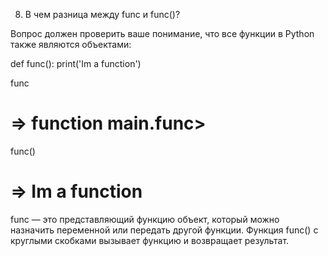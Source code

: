 8. В чем разница между func и func()?

Вопрос должен проверить ваше понимание, что все функции в Python также являются объектами:

def func():
print('Im a function')

func

# => function __main__.func>

func()

# => Im a function

func — это представляющий функцию объект, который можно назначить переменной или передать другой функции. Функция func()
с круглыми скобками вызывает функцию и возвращает результат.